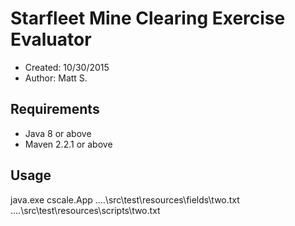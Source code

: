 # Starfleet Mine Clearing Exercise Evaluator

* Created: 10/30/2015
* Author: Matt S.

## Requirements
* Java 8 or above
* Maven 2.2.1 or above

## Usage
java.exe  cscale.App ..\..\src\test\resources\fields\two.txt ..\..\src\test\resources\scripts\two.txt
